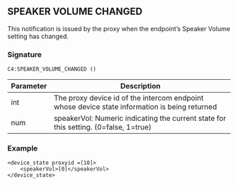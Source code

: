 ## SPEAKER VOLUME CHANGED

This notification is issued by the proxy when the endpoint’s Speaker Volume setting has changed. 


### Signature

`C4:SPEAKER_VOLUME_CHANGED ()`


| Parameter | Description |
| --- | --- |
| int | The proxy device id of the intercom endpoint whose device state information is being returned |
| num | speakerVol: Numeric indicating the current state for this setting. (0=false, 1=true) |


### Example

```
<device_state proxyid =[10]>
    <speakerVol>[0]</speakerVol>
</device_state>
```

